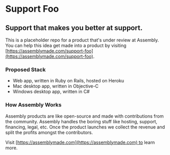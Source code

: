 # Support Foo

## Support that makes you better at support.

This is a placeholder repo for a product that's under review at Assembly. You can help this idea get made into a product by visiting [https://assemblymade.com/support-foo](https://assemblymade.com/support-foo).

### Proposed Stack

  * Web app, written in Ruby on Rails, hosted on Heroku
  * Mac desktop app, written in Objective-C
  * Windows desktop app, written in C#

### How Assembly Works

Assembly products are like open-source and made with contributions from the community. Assembly handles the boring stuff like hosting, support, financing, legal, etc. Once the product launches we collect the revenue and split the profits amongst the contributors.

Visit [https://assemblymade.com](https://assemblymade.com) to learn more.
